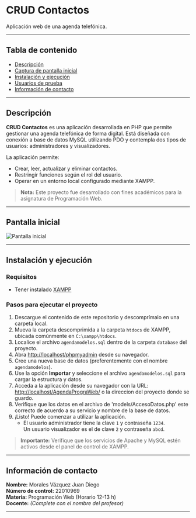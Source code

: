 # CRUD Contactos

Aplicación web de una agenda telefónica.

---

## Tabla de contenido

- [Descripción](#descripción)
- [Captura de pantalla inicial](#pantalla-inicial)
- [Instalación y ejecución](#instalación-y-ejecución)
- [Usuarios de prueba](#usuarios-de-prueba)
- [Información de contacto](#información-de-contacto)

---

## Descripción

**CRUD Contactos** es una aplicación desarrollada en PHP que permite gestionar una agenda telefónica de forma digital. Está diseñada con conexión a base de datos MySQL utilizando PDO y contempla dos tipos de usuarios: administradores y visualizadores.

La aplicación permite:

- Crear, leer, actualizar y eliminar contactos.
- Restringir funciones según el rol del usuario.
- Operar en un entorno local configurado mediante XAMPP.

> **Nota:** Este proyecto fue desarrollado con fines académicos para la asignatura de Programación Web.

---

## Pantalla inicial

![Pantalla inicial](https://github.com/user-attachments/assets/484f4697-3281-4a14-906b-6a51a3499d16)

---

## Instalación y ejecución

### Requisitos

- Tener instalado [XAMPP](https://www.apachefriends.org/index.html)

### Pasos para ejecutar el proyecto

1. Descargue el contenido de este repositorio y descomprímalo en una carpeta local.
2. Mueva la carpeta descomprimida a la carpeta `htdocs` de XAMPP, ubicada comúnmente en `C:\xampp\htdocs`.
3. Localice el archivo `agendamodelos.sql` dentro de la carpeta `database` del proyecto.
4. Abra [http://localhost/phpmyadmin](http://localhost/phpmyadmin) desde su navegador.
5. Cree una nueva base de datos (preferentemente con el nombre `agendamodelos`).
6. Use la opción **Importar** y seleccione el archivo `agendamodelos.sql` para cargar la estructura y datos.
7. Acceda a la aplicación desde su navegador con la URL: [http://localhost/AgendaPrograWeb/](http://localhost/AgendaPrograWeb/) o la direccion del proyecto donde se guardo.
8. Verifique que los datos en el archivo de 'models/AccesoDatos.php' este correcto de acuerdo a su servicio y nombre de la base de datos.
9. ¡Listo! Puede comenzar a utilizar la aplicación.
   - El usuario administrador tiene la clave `1` y contraseña `1234`. \
     Un usuario visualizador es el de clave `2` y contraseña `abcd`.

> **Importante:** Verifique que los servicios de Apache y MySQL estén activos desde el panel de control de XAMPP.

---

## Información de contacto

**Nombre:** Morales Vázquez Juan Diego  
**Número de control:** 22010969  
**Materia:** Programación Web (Horario 12-13 h)  
**Docente:** *(Complete con el nombre del profesor)*

---
